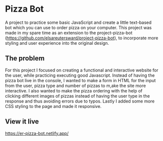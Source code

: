 # Pizza Bot

A project to practice some basic JavaScript and create a little text-based bot which you can use to order pizza on your computer. This project was made in my spare time as an extension to the project-pizza-bot (https://github.com/elsareutersward/project-pizza-bot), to incorporate more styling and user experience into the original design. 

## The problem

For this project I focused on creating a functional and interactive website for the user, while practicing executing good Javascript. Instead of having the pizza bot live in the console, I wanted to make a form in HTML for the input from the user, pizza type and number of pizzas to m,ake the site more interactive. I also wanted to make the pizza ordering with the help of clicking different images of pizzas instead of having the user type in the response and thus avoiding errors due to typos. Lastly I added some more CSS styling to the page and made it responsive. 


## View it live

https://er-pizza-bot.netlify.app/
